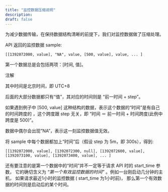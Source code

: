 ```yaml
---
title: "监控数据压缩说明"
description: 
draft: false
---
```




为减少数据传输，在保持数据结构清晰的前提下，我们对监控数据做了压缩处理。

API 返回的监控数据 sample:

```
[[1392072000, value], "NA", value, [500, value], value, ... ]
```

第一个数据总是会包括两项：[时间, 值]。

注解

其中时间是北京时间，即 UTC+8

后面的大部分数据都只有“值”，其对应的时间则是 “前一时间 + step”。

如果遇到例子中 [500, value] 这种结构的数据，表示这个数据的“时间”是有自己的时间跨度的 ，这个跨度跟 step 无关，即 “时间 ＝ 前一时间 + 时间跨度(此例中跨度是 500)”。

数据中偶尔会出现”NA”，表示这一刻监控数据值无效。

将 sample 中每个数据都加上“时间”后（假设 step 为 5m，即 300s），得到:

```
[[1392072000, value], [1392072300, null], [1392072600, value], [1392073100, value], [1392073400, value], ... ]
```

还有要注意的是第一个数据中的“时间”并不一定等于请求 API 时的 start_time 参数， 它的确切含义为 _“第一个有效监控数据的时间”_ 。例如一台刚启动几分钟的主机， 如果请求最近1小时的监控数据 ( start_time 为1小时前)， 那么第一个有效数据的时间则是启动后的某个时间。

